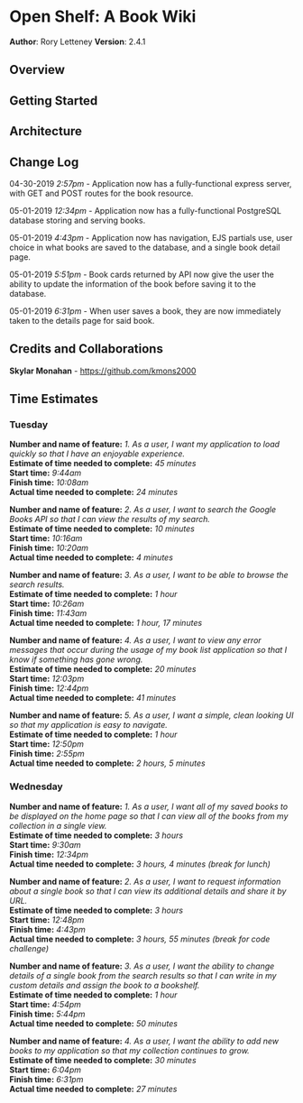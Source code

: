 # Open Shelf: A Book Wiki

**Author**: Rory Letteney
**Version**: 2.4.1

## Overview
<!-- Provide a high level overview of what this application is and why you are building it, beyond the fact that it's an assignment for a Code Fellows 301 class. (i.e. What's your problem domain?) -->

## Getting Started
<!-- What are the steps that a user must take in order to build this app on their own machine and get it running? -->

## Architecture
<!-- Provide a detailed description of the application design. What technologies (languages, libraries, etc) you're using, and any other relevant design information. -->

## Change Log
<!-- Use this area to document the iterative changes made to your application as each feature is successfully implemented. Use time stamps. Here's an examples: -->

04-30-2019 *2:57pm* - Application now has a fully-functional express server, with GET and POST routes for the book resource.

05-01-2019 *12:34pm* - Application now has a fully-functional PostgreSQL database storing and serving books.

05-01-2019 *4:43pm* - Application now has navigation, EJS partials use, user choice in what books are saved to the database, and a single book detail page.

05-01-2019 *5:51pm* - Book cards returned by API now give the user the ability to update the information of the book before saving it to the database.

05-01-2019 *6:31pm* - When user saves a book, they are now immediately taken to the details page for said book.

## Credits and Collaborations
**Skylar Monahan** - https://github.com/kmons2000

## Time Estimates

### Tuesday

**Number and name of feature:** *1. As a user, I want my application to load quickly so that I have an enjoyable experience.*\
**Estimate of time needed to complete:** *45 minutes*\
**Start time:** *9:44am*\
**Finish time:** *10:08am*\
**Actual time needed to complete:** *24 minutes*

**Number and name of feature:** *2. As a user, I want to search the Google Books API so that I can view the results of my search.*\
**Estimate of time needed to complete:** *10 minutes*\
**Start time:** *10:16am*\
**Finish time:** *10:20am*\
**Actual time needed to complete:** *4 minutes*

**Number and name of feature:** *3. As a user, I want to be able to browse the search results.*\
**Estimate of time needed to complete:** *1 hour*\
**Start time:** *10:26am*\
**Finish time:** *11:43am*\
**Actual time needed to complete:** *1 hour, 17 minutes*

**Number and name of feature:** *4. As a user, I want to view any error messages that occur during the usage of my book list application so that I know if something has gone wrong.*\
**Estimate of time needed to complete:** *20 minutes*\
**Start time:** *12:03pm*\
**Finish time:** *12:44pm*\
**Actual time needed to complete:** *41 minutes*

**Number and name of feature:** *5. As a user, I want a simple, clean looking UI so that my application is easy to navigate.*\
**Estimate of time needed to complete:** *1 hour*\
**Start time:** *12:50pm*\
**Finish time:** *2:55pm*\
**Actual time needed to complete:** *2 hours, 5 minutes*

### Wednesday

**Number and name of feature:** *1. As a user, I want all of my saved books to be displayed on the home page so that I can view all of the books from my collection in a single view.*\
**Estimate of time needed to complete:** *3 hours*\
**Start time:** *9:30am*\
**Finish time:** *12:34pm*\
**Actual time needed to complete:** *3 hours, 4 minutes (break for lunch)*

**Number and name of feature:** *2. As a user, I want to request information about a single book so that I can view its additional details and share it by URL.*\
**Estimate of time needed to complete:** *3 hours*\
**Start time:** *12:48pm*\
**Finish time:** *4:43pm*\
**Actual time needed to complete:** *3 hours, 55 minutes (break for code challenge)*

**Number and name of feature:** *3. As a user, I want the ability to change details of a single book from the search results so that I can write in my custom details and assign the book to a bookshelf.*\
**Estimate of time needed to complete:** *1 hour*\
**Start time:** *4:54pm*\
**Finish time:** *5:44pm*\
**Actual time needed to complete:** *50 minutes*

**Number and name of feature:** *4. As a user, I want the ability to add new books to my application so that my collection continues to grow.*\
**Estimate of time needed to complete:** *30 minutes*\
**Start time:** *6:04pm*\
**Finish time:** *6:31pm*\
**Actual time needed to complete:** *27 minutes*